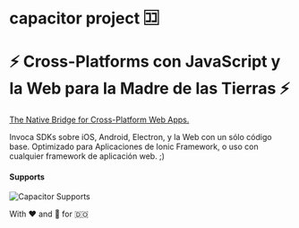# capacitor project 🈁
# ⚡️ Cross-Platforms con JavaScript y la Web para la Madre de las Tierras ⚡️
[The Native Bridge for Cross-Platform Web Apps.](https://capacitor.ionicframework.com/)

Invoca SDKs sobre iOS, Android, Electron, y la Web con un sólo código base. Optimizado para Aplicaciones de Ionic Framework, o uso con cualquier framework de aplicación web. ;)

#### Supports
![Capacitor Supports][capacitor-support]

With ♥️ and 💪 for 🇩🇴


[capacitor-support]: https://capacitor.ionicframework.com/assets/img/supported-env.png "Capacitor Supports"
